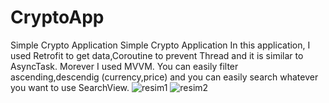 # CryptoApp
Simple Crypto Application
Simple Crypto Application In this application, I used Retrofit to get data,Coroutine to prevent Thread and it is similar to AsyncTask. Morever I used MVVM. You can easily filter ascending,descendig (currency,price) and you can easily search whatever you want to use SearchView.
![resim1](https://user-images.githubusercontent.com/79268497/131581300-574d23d7-2616-44fe-b5ab-fc6d3c648452.png)
![resim2](https://user-images.githubusercontent.com/79268497/131581307-ed382baf-2045-4c48-b9c7-ad459eeb4ecc.png)

